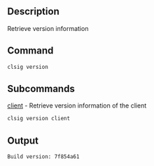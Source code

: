 ## Description

Retrieve version information

## Command

```sh
clsig version
```

## Subcommands
[client](client) - Retrieve version information of the client

```sh
clsig version client
```

## Output


```console
Build version: 7f854a61
```
